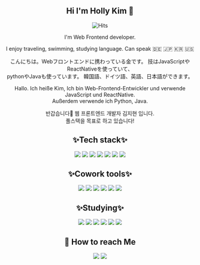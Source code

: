 <div align="center">
  
## Hi I'm Holly Kim 👋 <br>
![Hits](https://hits.seeyoufarm.com/api/count/incr/badge.svg?url=https%3A%2F%2Fgithub.com%2Fkinnatzzang&count_bg=%23FF3399&title_bg=%23FFC0CB&icon=smugmug.svg&icon_color=%23E7E7E7&title=hits&edge_flat=false)<br>
  
  
  
I'm Web Frontend developer.

I enjoy traveling, swimming, studying language.
Can speak 🇩🇪 🇯🇵 🇰🇷 🇺🇸 

こんにちは。Webフロントエンドに携わっている金です。
技はJavaScriptやReactNativeを使っていて、<br>
pythonやJavaも使っています。
韓国語、ドイツ語、英語、日本語ができます。

Hallo.
Ich heiße Kim, Ich bin Web-Frontend-Entwickler und verwende JavaScript und ReactNative.<br>
Außerdem verwende ich Python, Java.<br>

반갑습니다👋 웹 프론트엔드 개발자 김지현 입니다.<br>
풀스택을 목표로 하고 있습니다!


## ✨Tech stack✨
<img src="https://img.shields.io/badge/html5-E34F26?style=flat-square&logo=Html5&logoColor=white"/>
<img src="https://img.shields.io/badge/Spring-6DB33F?style=flat-square&logo=Spring&logoColor=white">
<img src="https://img.shields.io/badge/jquery-0769AD?style=flat-square&logo=jquery&logoColor=white">
<img src="https://img.shields.io/badge/mariaDB-003545?style=flat-square&logo=mariaDB&logoColor=white">
<img src="https://img.shields.io/badge/JAVA-007396?style=flat-square&logo=java&logoColor=white"/>
<img src="https://img.shields.io/badge/Javascript-F7DF1E?style=flat-square&logo=JavaScript&logoColor=black"/>
<img src="https://img.shields.io/badge/CSS3-1572B6?style=flat-square&logo=CSS3&logoColor=white"/>
  
## ✨Cowork tools✨
<img src="https://img.shields.io/badge/github-181717?style=flat-square&logo=github&logoColor=white">
<img src="https://img.shields.io/badge/Visual%20Studio%20Code-007ACC.svg?style=flat-square&logo=Visual%20Studio%20Code&logoColor=white">
<img src="https://img.shields.io/badge/Eclipse%20IDE-2C2255.svg?style=flat-square&logo=Eclipse%20IDE&logoColor=white">
<img src="https://img.shields.io/badge/Figma-F24E1E?style=flat-square&logo=Figma&logoColor=white">
<img src="https://img.shields.io/badge/Tableau-E97627?style=flat-square&logo=Tableau&logoColor=white">
<img src="https://img.shields.io/badge/Anaconda-44A833?style=flat-square&logo=Anaconda&logoColor=white">  

## ✨Studying✨
<img src="https://img.shields.io/badge/React-61DAFB?style=flat-square&logo=React&logoColor=black"/>
<img src="https://img.shields.io/badge/Python-3766AB?style=flat-square&logo=Python&logoColor=white"/>
<img src="https://img.shields.io/badge/Django-092E20?style=flat-square&logo=Django&logoColor=white"/>
<img src="https://img.shields.io/badge/Flask-000000?style=flat-square&logo=Flask&logoColor=white"/>
<img src="https://img.shields.io/badge/Node.js-339933?style=flat-square&logo=Node.js&logoColor=white"/>
<img src="https://img.shields.io/badge/D3.js-F9A03C?style=flat-square&logo=D3.js&logoColor=white"/>
  
## 📧 How to reach Me
<img src="https://img.shields.io/badge/Gmail-d14836?style=flat-square&logo=Gmail&logoColor=white&link=mailto:kinnatzzang@gmail.com"/>
<img src="https://img.shields.io/badge/Naver-03C75A?style=flat-square&logo=Gmail&logoColor=white&link=mailto:shinich13@naver.com"/>  
</div>  
